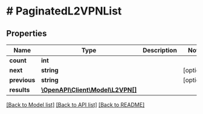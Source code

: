 # # PaginatedL2VPNList

## Properties

Name | Type | Description | Notes
------------ | ------------- | ------------- | -------------
**count** | **int** |  |
**next** | **string** |  | [optional]
**previous** | **string** |  | [optional]
**results** | [**\OpenAPI\Client\Model\L2VPN[]**](L2VPN.md) |  |

[[Back to Model list]](../../README.md#models) [[Back to API list]](../../README.md#endpoints) [[Back to README]](../../README.md)
